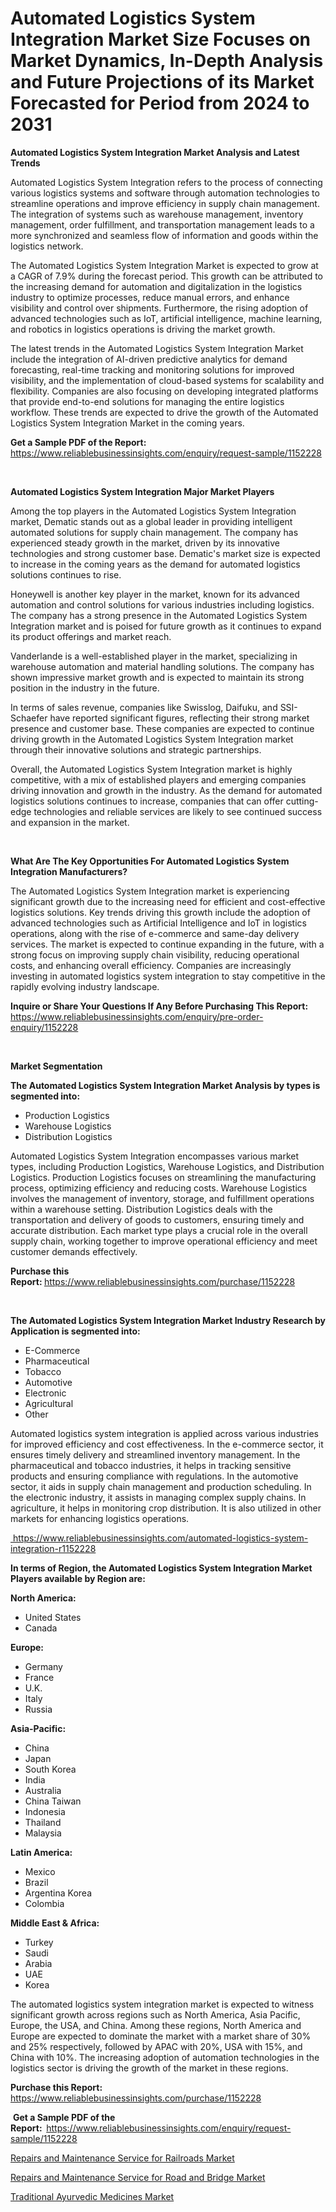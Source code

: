 <p><h1>Automated Logistics System Integration Market Size Focuses on Market Dynamics, In-Depth Analysis and Future Projections of its Market Forecasted for Period from 2024 to 2031</h1></p><p><strong>Automated Logistics System Integration Market Analysis and Latest Trends</strong></p>
<p><p>Automated Logistics System Integration refers to the process of connecting various logistics systems and software through automation technologies to streamline operations and improve efficiency in supply chain management. The integration of systems such as warehouse management, inventory management, order fulfillment, and transportation management leads to a more synchronized and seamless flow of information and goods within the logistics network.</p><p>The Automated Logistics System Integration Market is expected to grow at a CAGR of 7.9% during the forecast period. This growth can be attributed to the increasing demand for automation and digitalization in the logistics industry to optimize processes, reduce manual errors, and enhance visibility and control over shipments. Furthermore, the rising adoption of advanced technologies such as IoT, artificial intelligence, machine learning, and robotics in logistics operations is driving the market growth.</p><p>The latest trends in the Automated Logistics System Integration Market include the integration of AI-driven predictive analytics for demand forecasting, real-time tracking and monitoring solutions for improved visibility, and the implementation of cloud-based systems for scalability and flexibility. Companies are also focusing on developing integrated platforms that provide end-to-end solutions for managing the entire logistics workflow. These trends are expected to drive the growth of the Automated Logistics System Integration Market in the coming years.</p></p>
<p><strong>Get a Sample PDF of the Report:&nbsp;</strong> <a href="https://www.reliablebusinessinsights.com/enquiry/request-sample/1152228">https://www.reliablebusinessinsights.com/enquiry/request-sample/1152228</a></p>
<p>&nbsp;</p>
<p><strong>Automated Logistics System Integration Major Market Players</strong></p>
<p><p>Among the top players in the Automated Logistics System Integration market, Dematic stands out as a global leader in providing intelligent automated solutions for supply chain management. The company has experienced steady growth in the market, driven by its innovative technologies and strong customer base. Dematic's market size is expected to increase in the coming years as the demand for automated logistics solutions continues to rise.</p><p>Honeywell is another key player in the market, known for its advanced automation and control solutions for various industries including logistics. The company has a strong presence in the Automated Logistics System Integration market and is poised for future growth as it continues to expand its product offerings and market reach.</p><p>Vanderlande is a well-established player in the market, specializing in warehouse automation and material handling solutions. The company has shown impressive market growth and is expected to maintain its strong position in the industry in the future.</p><p>In terms of sales revenue, companies like Swisslog, Daifuku, and SSI-Schaefer have reported significant figures, reflecting their strong market presence and customer base. These companies are expected to continue driving growth in the Automated Logistics System Integration market through their innovative solutions and strategic partnerships.</p><p>Overall, the Automated Logistics System Integration market is highly competitive, with a mix of established players and emerging companies driving innovation and growth in the industry. As the demand for automated logistics solutions continues to increase, companies that can offer cutting-edge technologies and reliable services are likely to see continued success and expansion in the market.</p></p>
<p>&nbsp;</p>
<p><strong>What Are The Key Opportunities For Automated Logistics System Integration Manufacturers?</strong></p>
<p><p>The Automated Logistics System Integration market is experiencing significant growth due to the increasing need for efficient and cost-effective logistics solutions. Key trends driving this growth include the adoption of advanced technologies such as Artificial Intelligence and IoT in logistics operations, along with the rise of e-commerce and same-day delivery services. The market is expected to continue expanding in the future, with a strong focus on improving supply chain visibility, reducing operational costs, and enhancing overall efficiency. Companies are increasingly investing in automated logistics system integration to stay competitive in the rapidly evolving industry landscape.</p></p>
<p><strong>Inquire or Share Your Questions If Any Before Purchasing This Report:</strong> <a href="https://www.reliablebusinessinsights.com/enquiry/pre-order-enquiry/1152228">https://www.reliablebusinessinsights.com/enquiry/pre-order-enquiry/1152228</a></p>
<p>&nbsp;</p>
<p><strong>Market Segmentation</strong></p>
<p><strong>The Automated Logistics System Integration Market Analysis by types is segmented into:</strong></p>
<p><ul><li>Production Logistics</li><li>Warehouse Logistics</li><li>Distribution Logistics</li></ul></p>
<p><p>Automated Logistics System Integration encompasses various market types, including Production Logistics, Warehouse Logistics, and Distribution Logistics. Production Logistics focuses on streamlining the manufacturing process, optimizing efficiency and reducing costs. Warehouse Logistics involves the management of inventory, storage, and fulfillment operations within a warehouse setting. Distribution Logistics deals with the transportation and delivery of goods to customers, ensuring timely and accurate distribution. Each market type plays a crucial role in the overall supply chain, working together to improve operational efficiency and meet customer demands effectively.</p></p>
<p><strong>Purchase this Report:&nbsp;</strong><a href="https://www.reliablebusinessinsights.com/purchase/1152228">https://www.reliablebusinessinsights.com/purchase/1152228</a></p>
<p>&nbsp;</p>
<p><strong>The Automated Logistics System Integration Market Industry Research by Application is segmented into:</strong></p>
<p><ul><li>E-Commerce</li><li>Pharmaceutical</li><li>Tobacco</li><li>Automotive</li><li>Electronic</li><li>Agricultural</li><li>Other</li></ul></p>
<p><p>Automated logistics system integration is applied across various industries for improved efficiency and cost effectiveness. In the e-commerce sector, it ensures timely delivery and streamlined inventory management. In the pharmaceutical and tobacco industries, it helps in tracking sensitive products and ensuring compliance with regulations. In the automotive sector, it aids in supply chain management and production scheduling. In the electronic industry, it assists in managing complex supply chains. In agriculture, it helps in monitoring crop distribution. It is also utilized in other markets for enhancing logistics operations.</p></p>
<p><a href="https://www.reliablebusinessinsights.com/automated-logistics-system-integration-r1152228">&nbsp;https://www.reliablebusinessinsights.com/automated-logistics-system-integration-r1152228</a></p>
<p><strong>In terms of Region, the Automated Logistics System Integration Market Players available by Region are:</strong></p>
<p>
    <p> <strong> North America: </strong>
        <ul>
            <li>United States</li>
            <li>Canada</li>
        </ul>
        </p> 
    <p> <strong> Europe: </strong>
        <ul>
            <li>Germany</li>
            <li>France</li>
            <li>U.K.</li>
            <li>Italy</li>
            <li>Russia</li>
        </ul>
        </p> 
    <p> <strong> Asia-Pacific: </strong>
        <ul>
            <li>China</li>
            <li>Japan</li>
            <li>South Korea</li>
            <li>India</li>
            <li>Australia</li>
            <li>China Taiwan</li>
            <li>Indonesia</li>
            <li>Thailand</li>
            <li>Malaysia</li>
        </ul>
        </p> 
    <p> <strong> Latin America: </strong>
        <ul>
            <li>Mexico</li>
            <li>Brazil</li>
            <li>Argentina Korea</li>
            <li>Colombia</li>
        </ul>
        </p> 
    <p> <strong> Middle East & Africa: </strong>
        <ul>
            <li>Turkey</li>
            <li>Saudi</li>
            <li>Arabia</li>
            <li>UAE</li>
            <li>Korea</li>
        </ul>
    </p>
    </p>
<p><p>The automated logistics system integration market is expected to witness significant growth across regions such as North America, Asia Pacific, Europe, the USA, and China. Among these regions, North America and Europe are expected to dominate the market with a market share of 30% and 25% respectively, followed by APAC with 20%, USA with 15%, and China with 10%. The increasing adoption of automation technologies in the logistics sector is driving the growth of the market in these regions.</p></p>
<p><strong>Purchase this Report: </strong><a href="https://www.reliablebusinessinsights.com/purchase/1152228">https://www.reliablebusinessinsights.com/purchase/1152228</a></p>
<p>&nbsp;<strong>Get a Sample PDF of the Report:&nbsp;&nbsp;</strong><a href="https://www.reliablebusinessinsights.com/enquiry/request-sample/1152228">https://www.reliablebusinessinsights.com/enquiry/request-sample/1152228</a></p>
<p><strong></strong></p>
<p><p><a href="https://github.com/nancykennedykellievqfqt2/Market-Research-Report-List-3/blob/main/repairs-and-maintenance-service-for-railroads-market.md">Repairs and Maintenance Service for Railroads Market</a></p><p><a href="https://github.com/seekum/Market-Research-Report-List-3/blob/main/repairs-and-maintenance-service-for-road-and-bridge-market.md">Repairs and Maintenance Service for Road and Bridge Market</a></p><p><a href="https://github.com/susanjprice2023/Market-Research-Report-List-2/blob/main/traditional-ayurvedic-medicines-market.md">Traditional Ayurvedic Medicines Market</a></p></p>